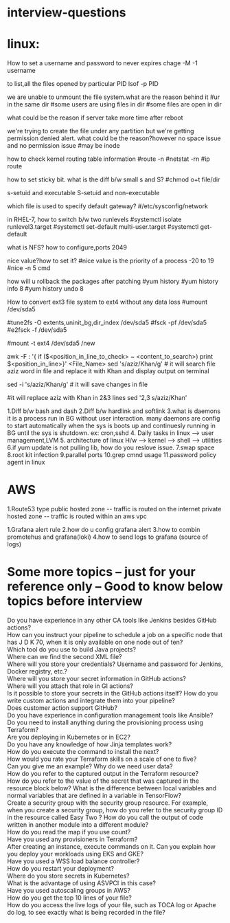 # interview-questions
# linux:
How to set a username and password to never expires  chage -M -1 username

to list,all the files opened by particular PID lsof -p PID

we are unable to unmount the file system.what are the reason behind it
#ur in the same dir
#some users are using files in dir
#some files are open in dir

what could be the reason if server take more time after reboot

we're trying to create the file under any partition but we're getting permission denied alert.
what could be the reason?however no space issue and no permission issue
#may be inode

how to check kernel routing table information
#route -n
#netstat -rn
#ip route

how to set sticky bit.
what is the diff b/w small s and S?
#chmod o+t file/dir

s-setuid and executable
S-setuid and non-executable

which file is used to specify default gateway?
#/etc/sysconfig/network

in RHEL-7, how to switch b/w two runlevels
#systemctl isolate runlevel3.target
#systemctl set-default multi-user.target
#systemctl get-default

what is NFS? how to configure,ports
2049

nice value?how to set it?
#nice value is the priority of a process -20 to 19
#nice -n 5 cmd

how will u rollback the packages after patching
#yum history
#yum history info 8
#yum history undo 8


How to convert ext3 file system to ext4 without any data loss
#umount /dev/sda5

#tune2fs -O extents,uninit_bg,dir_index /dev/sda5
#fsck -pf /dev/sda5
#e2fsck -f /dev/sda5

#mount -t ext4 /dev/sda5 /new


awk -F : '{ if ($<position_in_line_to_check> ~ <content_to_search>) print $<position_in_line>}' <File_Name>
sed 's/aziz/Khan/g' <filename>    # it will search file aziz word in file and replace it with Khan and display output on terminal

sed -i 's/aziz/Khan/g' <filename> # it will save changes in file

#it will replace aziz with Khan in 2&3 lines
sed '2,3 s/aziz/Khan' <filename>

1.Diff b/w bash and dash
2.Diff b/w hardlink and softlink
3.what is daemons
it is a process run in BG without user interaction.
many daemons are config to start automatically when the sys is boots up and continuesly running in BG until the sys is shutdown.
ex: cron,sshd
4. Daily tasks in linux
--> user management,LVM
5. architecture of linux
H/w --> kernel --> shell --> utilities
6.if yum update is not pulling lib, how do you reslove issue.
7.swap space
8.root kit infection
9.parallel ports
10.grep cmnd usage
11.password policy agent in linux

# AWS
1.Route53 type
public hosted zone -- traffic is routed on the internet
private hosted zone -- traffic is routed within an aws vpc


1.Grafana alert rule
2.how do u config grafana alert
3.how to combin promotehus and grafana(loki)
4.how to send logs to grafana (source of logs)




# Some more topics – just for your reference only – Good to know below topics before interview

Do you have experience in any other CA tools like Jenkins besides GitHub actions?   
How can you instruct your pipeline to schedule a job on a specific node that has J D K 70, when it is only available on one node out of ten?   
Which tool do you use to build Java projects?   
Where can we find the second XML file?   
Where will you store your credentials? Username and password for Jenkins, Docker registry, etc.?   
Where will you store your secret information in GitHub actions?   
Where will you attach that role in GI actions?   
Is it possible to store your secrets in the GitHub actions itself?
How do you write custom actions and integrate them into your pipeline?  
Does customer action support GitHub?   
Do you have experience in configuration management tools like Ansible?   
Do you need to install anything during the provisioning process using Terraform?  
Are you deploying in Kubernetes or in EC2?   
Do you have any knowledge of how Jinja templates work?   
How do you execute the command to install the next?   
How would you rate your Terraform skills on a scale of one to five?   
Can you give me an example? Why do we need user data?   
How do you refer to the captured output in the Terraform resource?   
How do you refer to the value of the secret that was captured in the resource block below?
What is the difference between local variables and normal variables that are defined in a variable in TensorFlow?   
Create a security group with the security group resource. For example, when you create a security group, how do you refer to the security group ID in the resource called Easy Two ?
How do you call the output of code written in another module into a different module?   
How do you read the map if you use count?   
Have you used any provisioners in Terraform?   
After creating an instance, execute commands on it.
Can you explain how you deploy your workloads using EKS and GKE?   
Have you used a WSS load balance controller?   
How do you restart your deployment?   
Where do you store secrets in Kubernetes?   
What is the advantage of using ASVPCI in this case?   
Have you used autoscaling groups in AWS?   
How do you get the top 10 lines of your file?   
How do you access the live logs of your file, such as TOCA log or Apache do log, to see exactly what is being recorded in the file?   
